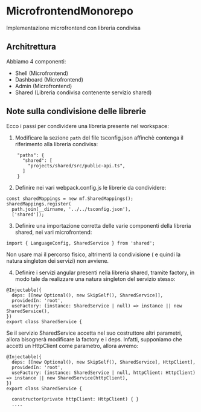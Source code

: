 # MicrofrontendMonorepo

Implementazione microfrontend con libreria condivisa

## Architrettura

Abbiamo 4 componenti:

- Shell (Microfrontend)
- Dashboard (Microfrontend)
- Admin (Microfrontend)
- Shared (Libreria condivisa contenente servizio shared)

## Note sulla condivisione delle librerie

Ecco i passi per condividere una libreria presente nel workspace:

1. Modificare la sezione ```path``` del file tsconfig.json affinchè contenga il riferimento alla libreria condivisa:
```
    "paths": {
      "shared": [
        "projects/shared/src/public-api.ts",
      ]
    }
```
2. Definire nei vari webpack.config.js le librerie da condividere:
```
const sharedMappings = new mf.SharedMappings();
sharedMappings.register(
  path.join(__dirname, '../../tsconfig.json'),
  ['shared']);
```
3. Definire una importazione corretta delle varie componenti della libreria shared, nei vari microfrontend:
```
import { LanguageConfig, SharedService } from 'shared';
```
Non usare mai il percorso fisico, altrimenti la condivisione ( e quindi la natura singleton dei servizi) non avviene.

4. Definire i servizi angular presenti nella libreria shared, tramite factory, in modo tale da realizzare una natura singleton del servizio stesso:
```
@Injectable({
  deps: [[new Optional(), new SkipSelf(), SharedService]],
  providedIn: 'root',
  useFactory: (instance: SharedService | null) => instance || new SharedService(),
})
export class SharedService {
```
Se il servizio SharedService accetta nel suo costruttore altri parametri, allora bisognerà modificare la factory e i deps. Infatti, supponiamo che accetti un HttpClient come parametro, allora avremo:
```
@Injectable({
  deps: [[new Optional(), new SkipSelf(), SharedService], HttpClient],
  providedIn: 'root',
  useFactory: (instance: SharedService | null, httpClient: HttpClient) => instance || new SharedService(httpClient),
})
export class SharedService {

  constructor(private httpClient: HttpClient) { }
  ....
```
